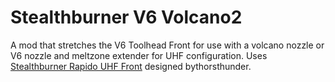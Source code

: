# Stealthburner V6 Volcano2

A mod that stretches the V6 Toolhead Front for use with a volcano nozzle or V6 nozzle and meltzone extender for UHF configuration. 
Uses [Stealthburner Rapido UHF Front](https://github.com/VoronDesign/VoronUsers/tree/main/printer_mods/bythorsthunder/Stealthburner_Rapido_Uhf) designed bythorsthunder.
